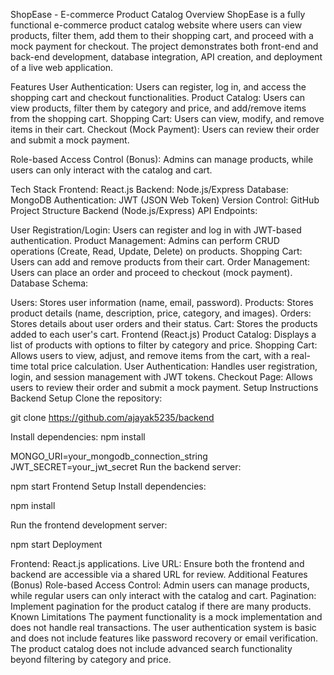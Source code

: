 ShopEase - E-commerce Product Catalog
Overview
ShopEase is a fully functional e-commerce product catalog website where users can view products, filter them, add them to their shopping cart, and proceed with a mock payment for checkout. The project demonstrates both front-end and back-end development, database integration, API creation, and deployment of a live web application.

Features
User Authentication: Users can register, log in, and access the shopping cart and checkout functionalities.
Product Catalog: Users can view products, filter them by category and price, and add/remove items from the shopping cart.
Shopping Cart: Users can view, modify, and remove items in their cart.
Checkout (Mock Payment): Users can review their order and submit a mock payment.

Role-based Access Control (Bonus): Admins can manage products, while users can only interact with the catalog and cart.

Tech Stack
Frontend: React.js
Backend: Node.js/Express
Database: MongoDB
Authentication: JWT (JSON Web Token)
Version Control: GitHub
Project Structure
Backend (Node.js/Express)
API Endpoints:

User Registration/Login: Users can register and log in with JWT-based authentication.
Product Management: Admins can perform CRUD operations (Create, Read, Update, Delete) on products.
Shopping Cart: Users can add and remove products from their cart.
Order Management: Users can place an order and proceed to checkout (mock payment).
Database Schema:

Users: Stores user information (name, email, password).
Products: Stores product details (name, description, price, category, and images).
Orders: Stores details about user orders and their status.
Cart: Stores the products added to each user's cart.
Frontend (React.js)
Product Catalog: Displays a list of products with options to filter by category and price.
Shopping Cart: Allows users to view, adjust, and remove items from the cart, with a real-time total price calculation.
User Authentication: Handles user registration, login, and session management with JWT tokens.
Checkout Page: Allows users to review their order and submit a mock payment.
Setup Instructions
Backend Setup
Clone the repository:

git clone https://github.com/ajayak5235/backend

Install dependencies:
npm install


MONGO_URI=your_mongodb_connection_string
JWT_SECRET=your_jwt_secret
Run the backend server:

npm start
Frontend Setup
Install dependencies:

npm install

Run the frontend development server:

npm start
Deployment

Frontend: React.js applications.
Live URL: Ensure both the frontend and backend are accessible via a shared URL for review.
Additional Features (Bonus)
Role-based Access Control: Admin users can manage products, while regular users can only interact with the catalog and cart.
Pagination: Implement pagination for the product catalog if there are many products.
Known Limitations
The payment functionality is a mock implementation and does not handle real transactions.
The user authentication system is basic and does not include features like password recovery or email verification.
The product catalog does not include advanced search functionality beyond filtering by category and price.
